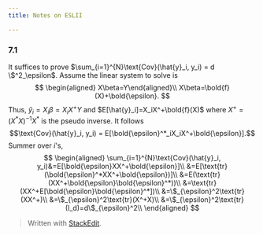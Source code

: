 ```yaml
---
title: Notes on ESLII

---
```


### 7.1

It suffices to prove $\sum_{i=1}^{N}\text{Cov}(\hat{y}_i, y_i) = d \$^2_\epsilon$. Assume the linear system to solve is 
$$
\begin{aligned}
X\beta=Y\end{aligned}\\
X\beta=\bold{f}(X)+\bold{\epsilon}.
$$
Thus, $\hat{y}_i = X_i\beta=X_iX^+Y$ and $E[\hat{y}_i]=X_iX^+\bold{f}(X)$ where $X^+ = (X^*X)^{-1}X^*$ is the pseudo inverse. It follows
$$\text{Cov}(\hat{y}_i, y_i) = E[\bold{\epsilon}^*_iX_iX^+\bold{\epsilon}].$$
Summer over $i$'s,
$$
\begin{aligned}
\sum_{i=1}^{N}\text{Cov}(\hat{y}_i, y_i)&=E[\bold{\epsilon}XX^+\bold{\epsilon}]\\
&=E[\text{tr}(\bold{\epsilon}^*XX^+\bold{\epsilon})]\\
&=E(\text{tr}(XX^+\bold{\epsilon}\bold{\epsilon}^*))\\
&=\text{tr}(XX^+E[\bold{\epsilon}\bold{\epsilon}^*])\\
&=\$_{\epsilon}^2\text{tr}(XX^+)\\
&=\$_{\epsilon}^2\text{tr}(X^+X)\\
&=\$_{\epsilon}^2\text{tr}(I_d)=d\$_{\epsilon}^2\\
\end{aligned}
$$


> Written with [StackEdit](https://stackedit.io/).

